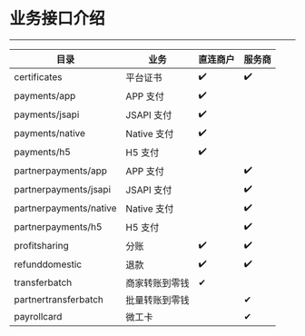 # 业务接口介绍

---

| 目录                     | 业务        | 直连商户 | 服务商 |
| ---------------------- | --------- | ---- | --- |
| certificates           | 平台证书      | ✔️   | ✔️  |
| payments/app           | APP 支付    | ✔️   |     |
| payments/jsapi         | JSAPI 支付  | ✔️   |     |
| payments/native        | Native 支付 | ✔️   |     |
| payments/h5            | H5 支付     | ✔️   |     |
| partnerpayments/app    | APP 支付    |      | ✔️  |
| partnerpayments/jsapi  | JSAPI 支付  |      | ✔️  |
| partnerpayments/native | Native 支付 |      | ✔️  |
| partnerpayments/h5     | H5 支付     |      | ✔️  |
| profitsharing          | 分账        | ✔️   | ✔️  |
| refunddomestic         | 退款        | ✔️   | ✔️  |
| transferbatch          | 商家转账到零钱   | ✔    |     |
| partnertransferbatch   | 批量转账到零钱   |      | ✔   |
| payrollcard            | 微工卡       |      | ✔   |
